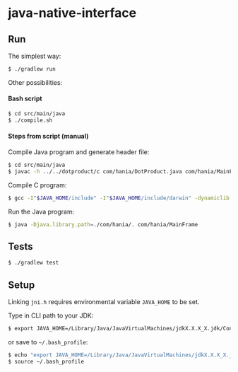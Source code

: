 # java-native-interface


## Run

The simplest way:
```bash
$ ./gradlew run
```

Other possibilities:

#### Bash script

```bash
$ cd src/main/java
$ ./compile.sh
```

#### Steps from script (manual)

Compile Java program and generate header file:
```bash
$ cd src/main/java
$ javac -h ../../dotproduct/c com/hania/DotProduct.java com/hania/MainFrame.java
```

Compile C program:
```bash
$ gcc -I"$JAVA_HOME/include" -I"$JAVA_HOME/include/darwin" -dynamiclib -o com/hania/libdotproduct.dylib ../../dotproduct/c/com_hania_DotProduct.c
```

Run the Java program:
```bash
$ java -Djava.library.path=./com/hania/. com/hania/MainFrame
```


## Tests

```bash
$ ./gradlew test
```


## Setup

Linking `jni.h` requires environmental variable `JAVA_HOME` to be set.

Type in CLI path to your JDK:
```bash
$ export JAVA_HOME=/Library/Java/JavaVirtualMachines/jdkX.X.X_X.jdk/Contents/Home
```

or save to `~/.bash_profile`:
```bash
$ echo "export JAVA_HOME=/Library/Java/JavaVirtualMachines/jdkX.X.X_X.jdk/Contents/Home" >> ~/.bash_profile
$ source ~/.bash_profile
```
